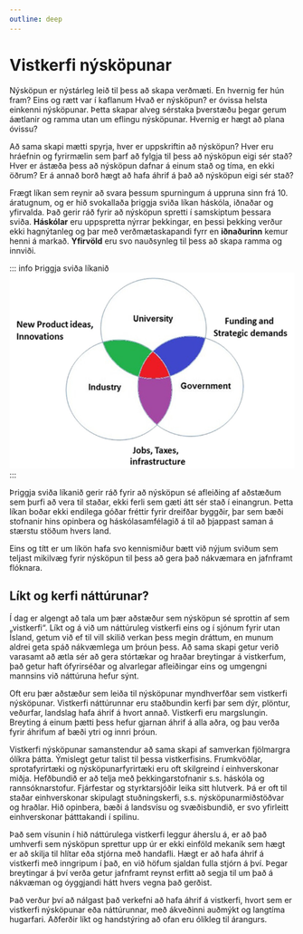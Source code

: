 ```yaml
---
outline: deep
---
```


# Vistkerfi nýsköpunar

Nýsköpun er nýstárleg leið til þess að skapa verðmæti. En hvernig fer hún fram? Eins og rætt var í kaflanum Hvað er nýsköpun? er óvissa helsta einkenni nýsköpunar. Þetta skapar alveg sérstaka þverstæðu þegar gerum áætlanir og ramma utan um eflingu nýsköpunar. Hvernig er hægt að plana óvissu?
 
Að sama skapi mætti spyrja, hver er uppskriftin að nýsköpun? Hver eru hráefnin og fyrirmælin sem þarf að fylgja til þess að nýsköpun eigi sér stað? Hver er ástæða þess að nýsköpun dafnar á einum stað og tíma, en ekki öðrum? Er á annað borð hægt að hafa áhrif á það að nýsköpun eigi sér stað?
 
Frægt líkan sem reynir að svara þessum spurningum á uppruna sinn frá 10. áratugnum, og er hið svokallaða þriggja sviða líkan háskóla, iðnaðar og yfirvalda. Það gerir ráð fyrir að nýsköpun spretti í samskiptum þessara sviða. **Háskólar** eru uppspretta nýrrar þekkingar, en þessi þekking verður ekki hagnýtanleg og þar með verðmætaskapandi fyrr en **iðnaðurinn** kemur henni á markað. **Yfirvöld** eru svo nauðsynleg til þess að skapa ramma og innviði.

::: info Þriggja sviða líkanið
![Þriggja sviða líkanið](/photos/triple-helix.png)
:::

 
Þriggja sviða líkanið gerir ráð fyrir að nýsköpun sé afleiðing af aðstæðum sem þurfi að vera til staðar, ekki ferli sem gæti átt sér stað í einangrun. Þetta líkan boðar ekki endilega góðar fréttir fyrir dreifðar byggðir, þar sem bæði stofnanir hins opinbera og háskólasamfélagið á til að þjappast saman á stærstu stöðum hvers land. 

Eins og títt er um líkön hafa svo kennismiður bætt við nýjum sviðum sem teljast mikilvæg fyrir nýsköpun til þess að gera það nákvæmara en jafnframt flóknara.
 
## Líkt og kerfi náttúrunar?

Í dag er algengt að tala um þær aðstæður sem nýsköpun sé sprottin af sem „vistkerfi“. Líkt og á við um náttúruleg vistkerfi eins og í sjónum fyrir utan Ísland, getum við ef til vill skilið verkan þess megin dráttum, en munum aldrei geta spáð nákvæmlega um þróun þess. Að sama skapi getur verið varasamt að ætla sér að gera stórtækar og hraðar breytingar á vistkerfum, það getur haft ófyrirséðar og alvarlegar afleiðingar eins og umgengni mannsins við náttúruna hefur sýnt.

Oft eru þær aðstæður sem leiða til nýsköpunar myndhverfðar sem vistkerfi nýsköpunar. Vistkerfi náttúrunnar eru staðbundin kerfi þar sem dýr, plöntur, veðurfar, landslag hafa áhrif á hvort annað. Vistkerfi eru margslungin. Breyting á einum þætti þess hefur gjarnan áhrif á alla aðra, og þau verða fyrir áhrifum af bæði ytri og innri þróun.

Vistkerfi nýsköpunar samanstendur að sama skapi af samverkan fjölmargra ólíkra þátta. Ýmislegt getur talist til þessa vistkerfisins. Frumkvöðlar, sprotafyrirtæki og nýsköpunarfyrirtæki eru oft skilgreind í einhverskonar miðja. Hefðbundið er að telja með þekkingarstofnanir s.s. háskóla og rannsóknarstofur. Fjárfestar og styrktarsjóðir leika sitt hlutverk. Þá er oft til staðar einhverskonar skipulagt stuðningskerfi, s.s. nýsköpunarmiðstöðvar og hraðlar. Hið opinbera, bæði á landsvísu og svæðisbundið, er svo yfirleitt einhverskonar þátttakandi í spilinu.

Það sem vísunin í hið náttúrulega vistkerfi leggur áherslu á, er að það umhverfi sem nýsköpun sprettur upp úr er ekki einföld mekaník sem hægt er að skilja til hlítar eða stjórna með handafli. Hægt er að hafa áhrif á vistkerfi með inngripum í það, en við höfum sjaldan fulla stjórn á því. Þegar breytingar á því verða getur jafnframt reynst erfitt að segja til um það á nákvæman og óyggjandi hátt hvers vegna það gerðist.

Það verður því að nálgast það verkefni að hafa áhrif á vistkerfi, hvort sem er vistkerfi nýsköpunar eða náttúrunnar, með ákveðinni auðmýkt og langtíma hugarfari. Aðferðir líkt og handstýring að ofan eru ólíkleg til árangurs.
